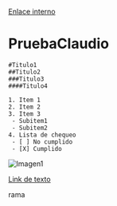 [Enlace interno](https://github.com/thunder102/PruebaClaudio/blob/master/Nombre.md)

# PruebaClaudio

    #Titulo1
    ##Titulo2
    ###Titulo3
    ####Titulo4

    1. Item 1
    2. Item 2
    3. Item 3
     - Subitem1
     - Subitem2
    4. Lista de chequeo
     - [ ] No cumplido
     - [X] Cumplido
 
 ![Imagen1](http://i.ytimg.com/vi/eT-ztohp0i4/maxresdefault.jpg)

[Link de texto](http://www.usach.cl/sites/default/files/field/noticia_image/auto_solar2.jpg)

rama
